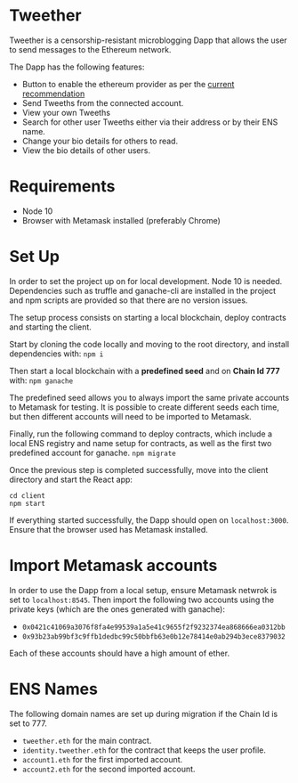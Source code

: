 # Tweether

Tweether is a censorship-resistant microblogging Dapp that allows the user to send messages to the Ethereum network.

The Dapp has the following features:
 - Button to enable the ethereum provider as per the [current recommendation](https://docs.metamask.io/guide/getting-started.html#basic-considerations)
 - Send Tweeths from the connected account.
 - View your own Tweeths
 - Search for other user Tweeths either via their address or by their ENS name.
 - Change your bio details for others to read.
 - View the bio details of other users.

# Requirements

 - Node 10
 - Browser with Metamask installed (preferably Chrome)

# Set Up
In order to set the project up on for local development. Node 10 is needed. Dependencies such as truffle and ganache-cli are installed in the project and npm scripts are provided so that there are no version issues.

The setup process consists on starting a local blockchain, deploy contracts and starting the client.

Start by cloning the code locally and moving to the root directory, and install dependencies with:
`npm i`

Then start a local blockchain with a **predefined seed** and on **Chain Id 777** with:
`npm ganache`

The predefined seed allows you to always import the same private accounts to Metamask for testing. It is possible to create different seeds each time, but then different accounts will need to be imported to Metamask.

Finally, run the following command to deploy contracts, which include a local ENS registry and name setup for contracts, as well as the first two predefined account for ganache.
`npm migrate`

Once the previous step is completed successfully, move into the client directory and start the React app:
```
cd client
npm start
```

If everything started successfully, the Dapp should open on `localhost:3000`. Ensure that the browser used has Metamask installed.

# Import Metamask accounts
In order to use the Dapp from a local setup, ensure Metamask netwrok is set to `localhost:8545`. Then import the following two accounts using the private keys (which are the ones generated with ganache):
 - `0x0421c41069a3076f8fa4e99539a1a5e41c9655f2f9232374ea868666ea0312bb`
 - `0x93b23ab99bf3c9ffb1dedbc99c50bbfb63e0b12e78414e0ab294b3ece8379032`

Each of these accounts should have a high amount of ether.

# ENS Names
The following domain names are set up during migration if the Chain Id is set to 777.
 - `tweether.eth` for the main contract.
 - `identity.tweether.eth` for the contract that keeps the user profile.
 - `account1.eth` for the first imported account.
 - `account2.eth` for the second imported account.
